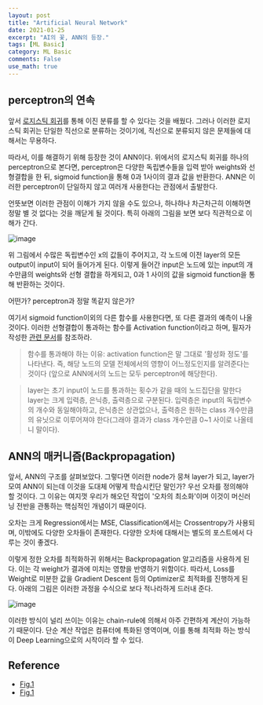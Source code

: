 ```yaml
---
layout: post
title: "Artificial Neural Network"
date: 2021-01-25
excerpt: "AI의 꽃, ANN의 등장."
tags: [ML Basic]
category: ML Basic
comments: False
use_math: true
---
```


## perceptron의 연속
앞서 [로지스틱 회귀](https://silverstar0727.github.io/ml%20basic/2021/01/05/%EB%A1%9C%EC%A7%80%EC%8A%A4%ED%8B%B1%ED%9A%8C%EA%B7%80/#)를 통해 이진 분류를 할 수 있다는 것을 배웠다. 
그러나 이러한 로지스틱 회귀는 단일한 직선으로 분류하는 것이기에, 직선으로 분류되지 않은 문제들에 대해서는 무용하다.

따라서, 이를 해결하기 위해 등장한 것이 ANN이다.
위에서의 로지스틱 회귀를 하나의 perceptron으로 본다면, perceptron은 다양한 독립변수들을 입력 받아 weights와 선형결합을 한 뒤, sigmoid function을 통해 0과 1사이의 결과 값을 반환한다.
ANN은 이러한 perceptron이 단일하지 않고 여러개 사용한다는 관점에서 출발한다.

언뜻보면 이러한 관점이 이해가 가지 않을 수도 있으나, 하나하나 차근차근히 이해하면 정말 별 것 없다는 것을 깨닫게 될 것이다. 
특히 아래의 그림을 보면 보다 직관적으로 이해가 간다. 

![image](https://user-images.githubusercontent.com/49096513/105300125-165dd100-5bfe-11eb-81fa-b1c272db8f63.png)


위 그림에서 수많은 독립변수인 x의 값들이 주어지고, 각 노드에 이전 layer의 모든 output이 input이 되어 들어가게 된다. 
이렇게 들어간 input은 노드에 있는 input의 개수만큼의 weights와 선형 결합을 하게되고, 0과 1 사이의 값을 sigmoid function을 통해 반환하는 것이다.

어떤가? perceptron과 정말 똑같지 않은가?

여기서 sigmoid function이외의 다른 함수를 사용한다면, 또 다른 결과의 예측이 나올 것이다. 
이러한 선형결합이 통과하는 함수를 Activation function이라고 하며, 필자가 작성한 [관련 문서](https://silverstar0727.github.io/ml%20basic/2021/01/06/Activation_Function/#)를 참조하라.

> 함수를 통과해야 하는 이유: activation function은 말 그대로 '활성화 정도'를 나타낸다. 
즉, 해당 노드의 모델 전체에서의 영향이 어느정도인지를 알려준다는 것이다
(앞으로 ANN에서의 노드는 모두 perceptron에 해당한다).

> layer는 초기 input이 노드를 통과하는 횟수가 같을 때의 노드집단을 말한다 layer는 크게 입력층, 은닉층, 출력층으로 구분된다.
입력층은 input의 독립변수의 개수와 동일해야하고, 은닉층은 상관없으나, 출력층은 원하는 class 개수만큼의 유닛으로 이루어져야 한다(그래야 결과가 class 개수만큼 0~1 사이로 나올테니 말이다).

## ANN의 매커니즘(Backpropagation)
앞서, ANN의 구조를 살펴보았다. 그렇다면 이러한 node가 뭉쳐 layer가 되고, layer가 모여 ANN이 되는데 이것을 도대체 어떻게 학습시킨단 말인가?
우선 오차를 정의해야 할 것이다. 그 이유는 여지껏 우리가 해오던 작업이 '오차의 최소화'이며 이것이 머신러닝 전반을 관통하는 핵심적인 개념이기 때문이다.

오차는 크게 Regression에서는 MSE, Classification에서는 Crossentropy가 사용되며, 이밖에도 다양한 오차들이 존재한다. 다양한 오차에 대해서는 별도의 포스트에서 다루는 것이 좋겠다.

이렇게 정한 오차를 최적화하귀 위해서는 Backpropagation 알고리즘을 사용하게 된다. 이는 각 weight가 결과에 미치는 영향을 반영하기 위함이다.
따라서, Loss를 Weight로 미분한 값을 Gradient Descent 등의 Optimizer로 최적화를 진행하게 된다.
아래의 그림은 이러한 과정을 수식으로 보다 적나라하게 드러내 준다.

![image](https://user-images.githubusercontent.com/49096513/105667983-c776ab00-5f1f-11eb-937f-6b3a01240997.png)

이러한 방식이 널리 쓰이는 이유는 chain-rule에 의해서 아주 간편하게 계산이 가능하기 때문이다. 단순 계산 작업은 컴퓨터에 특화된 영역이며, 이를 통해 최적화 하는 방식이 Deep Learning으로의 시작이라 할 수 있다.

## Reference
* [Fig.1](https://www.researchgate.net/figure/Artificial-neural-network-architecture-ANN-i-h-1-h-2-h-n-o_fig1_321259051)
* [Fig.1](https://www.youtube.com/watch?v=An5z8lR8asY)
